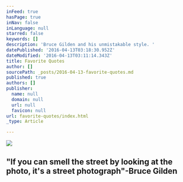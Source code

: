 ```yaml
---
inFeed: true
hasPage: true
inNav: false
inLanguage: null
starred: false
keywords: []
description: 'Bruce Gilden and his unmistakable style. '
datePublished: '2016-04-13T03:18:30.952Z'
dateModified: '2016-04-13T03:11:14.343Z'
title: Favorite Quotes
author: []
sourcePath: _posts/2016-04-13-favorite-quotes.md
published: true
authors: []
publisher:
  name: null
  domain: null
  url: null
  favicon: null
url: favorite-quotes/index.html
_type: Article

---
```

![](https://the-grid-user-content.s3-us-west-2.amazonaws.com/ff338c55-277e-4be3-873c-c274b4ad4f4f.jpg)

## "If you can smell the street by looking at the photo, it's a street photograph"-Bruce Gilden